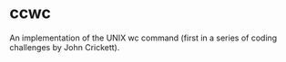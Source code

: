 # ccwc
An implementation of the UNIX wc command (first in a series of coding challenges by John Crickett).

